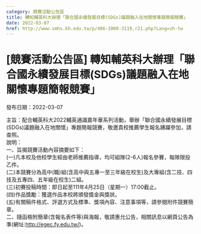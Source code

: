 ```yaml
---
category: 競賽活動公告區
title: 轉知輔英科大辦理「聯合國永續發展目標(SDGs)議題融入在地關懷專題簡報競賽」
date: 2022-03-07
href: http://www.smhs.kh.edu.tw/p/406-1000-3119,r21.php?Lang=zh-tw
---
```


# [競賽活動公告區] 轉知輔英科大辦理「聯合國永續發展目標(SDGs)議題融入在地關懷專題簡報競賽」

發布日期：2022-03-07

主旨：配合輔英科大2022輔英通識嘉年華系列活動，舉辦「聯合國永續發展目標(SDGs)議題融入在地關懷」專題簡報競賽，敬邀貴校推薦學生報名踴躍參加，請查照。  
說明：  
一、旨揭競賽活動內容摘要如下：  
(一)凡本校及他校學生經由老師推薦指導，均可組隊(2-6人)報名參賽，每隊限投乙件。  
(二)本競賽分為高中(職)組(含高中與五專一至三年級在校生)及大專組(含二技、四技及五專四、五年級在校生)二組。  
(三)初賽投稿時間：即日起至111年4月25日（星期一）17:00截止。  
(四)作品獎勵：獲選作品本校將頒發獎金與獎狀。  
(五)有關稿件格式、評選方式及標準、獎項內容、注意事項等，請參閱附件競賽簡章。  
二、隨函檢附簡章(含報名表件等)與海報，敬請惠允公告，相關訊息以網頁公告為準(網址:http://egec.fy.edu.tw/)。


